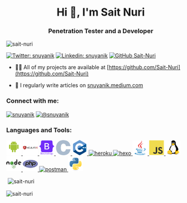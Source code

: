 <h1 align="center">Hi 👋, I'm Sait Nuri</h1>
<h3 align="center">Penetration Tester and a Developer</h3>

<p align="left"> <img src="https://komarev.com/ghpvc/?username=sait-nuri&label=Profile%20views&color=0e75b6&style=flat" alt="sait-nuri" /> </p>

[![Twitter: snuyanik](https://img.shields.io/twitter/follow/snuyanik?logo=twitter&style=for-the-badge)](https://twitter.com/snuyanik)
[![Linkedin: snuyanik](https://img.shields.io/badge/-snuyanik-blue?style=for-the-badge&logo=Linkedin&logoColor=white&link=https://www.linkedin.com/in/snuyanik/)](https://www.linkedin.com/in/snuyanik/)
[![GitHub Sait-Nuri](https://img.shields.io/github/followers/Sait-Nuri?label=follow&style=social)](https://github.com/Sait-Nuri)

- 👨‍💻 All of my projects are available at [https://github.com/Sait-Nuri](https://github.com/Sait-Nuri)

- 📝 I regularly write articles on [snuyanik.medium.com](snuyanik.medium.com)

<h3 align="left">Connect with me:</h3>
<p align="left">
<a href="https://twitter.com/snuyanik" target="blank"><img align="center" src="https://cdn.jsdelivr.net/npm/simple-icons@3.0.1/icons/twitter.svg" alt="snuyanik" height="30" width="40" /></a>
<a href="https://medium.com/@snuyanik" target="blank"><img align="center" src="https://cdn.jsdelivr.net/npm/simple-icons@3.0.1/icons/medium.svg" alt="@snuyanik" height="30" width="40" /></a>
</p>

<h3 align="left">Languages and Tools:</h3>
<p align="left"> <a href="https://developer.android.com" target="_blank"> <img src="https://raw.githubusercontent.com/devicons/devicon/master/icons/android/android-original-wordmark.svg" alt="android" width="40" height="40"/> </a> <a href="https://angular.io" target="_blank"> <img src="https://raw.githubusercontent.com/devicons/devicon/master/icons/angularjs/angularjs-original-wordmark.svg" alt="angularjs" width="40" height="40"/> </a> <a href="https://getbootstrap.com" target="_blank"> <img src="https://raw.githubusercontent.com/devicons/devicon/master/icons/bootstrap/bootstrap-plain-wordmark.svg" alt="bootstrap" width="40" height="40"/> </a> <a href="https://www.cprogramming.com/" target="_blank"> <img src="https://raw.githubusercontent.com/devicons/devicon/master/icons/c/c-original.svg" alt="c" width="40" height="40"/> </a> <a href="https://www.w3schools.com/cpp/" target="_blank"> <img src="https://raw.githubusercontent.com/devicons/devicon/master/icons/cplusplus/cplusplus-original.svg" alt="cplusplus" width="40" height="40"/> </a> <a href="https://heroku.com" target="_blank"> <img src="https://www.vectorlogo.zone/logos/heroku/heroku-icon.svg" alt="heroku" width="40" height="40"/> </a> <a href="hexo.io/" target="_blank"> <img src="https://www.vectorlogo.zone/logos/hexoio/hexoio-icon.svg" alt="hexo" width="40" height="40"/> </a> <a href="https://www.java.com" target="_blank"> <img src="https://raw.githubusercontent.com/devicons/devicon/master/icons/java/java-original.svg" alt="java" width="40" height="40"/> </a> <a href="https://developer.mozilla.org/en-US/docs/Web/JavaScript" target="_blank"> <img src="https://raw.githubusercontent.com/devicons/devicon/master/icons/javascript/javascript-original.svg" alt="javascript" width="40" height="40"/> </a> <a href="https://www.linux.org/" target="_blank"> <img src="https://raw.githubusercontent.com/devicons/devicon/master/icons/linux/linux-original.svg" alt="linux" width="40" height="40"/> </a> <a href="https://nodejs.org" target="_blank"> <img src="https://raw.githubusercontent.com/devicons/devicon/master/icons/nodejs/nodejs-original-wordmark.svg" alt="nodejs" width="40" height="40"/> </a> <a href="https://www.php.net" target="_blank"> <img src="https://raw.githubusercontent.com/devicons/devicon/master/icons/php/php-original.svg" alt="php" width="40" height="40"/> </a> <a href="https://postman.com" target="_blank"> <img src="https://www.vectorlogo.zone/logos/getpostman/getpostman-icon.svg" alt="postman" width="40" height="40"/> </a> <a href="https://www.python.org" target="_blank"> <img src="https://raw.githubusercontent.com/devicons/devicon/master/icons/python/python-original.svg" alt="python" width="40" height="40"/> </a> </p>

<p>&nbsp;<img align="center" src="https://github-readme-stats.vercel.app/api?username=sait-nuri&show_icons=true&locale=en" alt="sait-nuri" /></p>

<p><img align="center" src="https://github-readme-streak-stats.herokuapp.com/?user=sait-nuri&" alt="sait-nuri" /></p>
